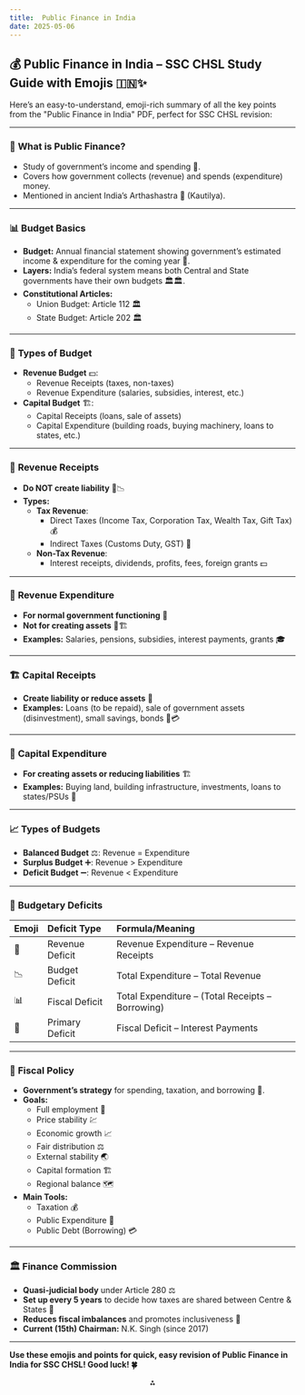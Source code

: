 ```yaml
---
title:  Public Finance in India 
date: 2025-05-06
---
```


## 💰 Public Finance in India – SSC CHSL Study Guide with Emojis 🇮🇳✨

Here’s an easy-to-understand, emoji-rich summary of all the key points from the "Public Finance in India" PDF, perfect for SSC CHSL revision:

---

### 🏦 **What is Public Finance?**

- Study of government’s income and spending 💸.
- Covers how government collects (revenue) and spends (expenditure) money.
- Mentioned in ancient India’s Arthashastra 📜 (Kautilya).

---

### 📊 **Budget Basics**

- **Budget:** Annual financial statement showing government’s estimated income \& expenditure for the coming year 📅.
- **Layers:** India’s federal system means both Central and State governments have their own budgets 🏛️🏛️.
- **Constitutional Articles:**
    - Union Budget: Article 112 🏛️
    - State Budget: Article 202 🏛️

---

### 💼 **Types of Budget**

- **Revenue Budget** 💵:
    - Revenue Receipts (taxes, non-taxes)
    - Revenue Expenditure (salaries, subsidies, interest, etc.)
- **Capital Budget** 🏗️:
    - Capital Receipts (loans, sale of assets)
    - Capital Expenditure (building roads, buying machinery, loans to states, etc.)

---

### 💸 **Revenue Receipts**

- **Do NOT create liability** 🚫📉
- **Types:**
    - **Tax Revenue**:
        - Direct Taxes (Income Tax, Corporation Tax, Wealth Tax, Gift Tax) 💰
        - Indirect Taxes (Customs Duty, GST) 🛒
    - **Non-Tax Revenue**:
        - Interest receipts, dividends, profits, fees, foreign grants 💵

---

### 🏦 **Revenue Expenditure**

- **For normal government functioning** 🏢
- **Not for creating assets** 🚫🏗️
- **Examples:** Salaries, pensions, subsidies, interest payments, grants 🎓

---

### 🏗️ **Capital Receipts**

- **Create liability or reduce assets** 🏦
- **Examples:** Loans (to be repaid), sale of government assets (disinvestment), small savings, bonds 🏦💳

---

### 🏢 **Capital Expenditure**

- **For creating assets or reducing liabilities** 🏗️
- **Examples:** Buying land, building infrastructure, investments, loans to states/PSUs 🏢

---

### 📈 **Types of Budgets**

- **Balanced Budget** ⚖️: Revenue = Expenditure
- **Surplus Budget** ➕: Revenue > Expenditure
- **Deficit Budget** ➖: Revenue < Expenditure

---

### 🧮 **Budgetary Deficits**

| Emoji | Deficit Type | Formula/Meaning |
| :-- | :-- | :-- |
| 💸 | Revenue Deficit | Revenue Expenditure – Revenue Receipts |
| 📉 | Budget Deficit | Total Expenditure – Total Revenue |
| 📊 | Fiscal Deficit | Total Expenditure – (Total Receipts – Borrowing) |
| 🧾 | Primary Deficit | Fiscal Deficit – Interest Payments |


---

### 🏦 **Fiscal Policy**

- **Government’s strategy** for spending, taxation, and borrowing 💼.
- **Goals:**
    - Full employment 👷
    - Price stability 💹
    - Economic growth 📈
    - Fair distribution ⚖️
    - External stability 🌏
    - Capital formation 🏗️
    - Regional balance 🗺️
- **Main Tools:**
    - Taxation 💰
    - Public Expenditure 🏢
    - Public Debt (Borrowing) 💳

---

### 🏛️ **Finance Commission**

- **Quasi-judicial body** under Article 280 ⚖️
- **Set up every 5 years** to decide how taxes are shared between Centre \& States 🤝
- **Reduces fiscal imbalances** and promotes inclusiveness 👫
- **Current (15th) Chairman:** N.K. Singh (since 2017)

---

**Use these emojis and points for quick, easy revision of Public Finance in India for SSC CHSL! Good luck! 🍀**

<div style="text-align: center">⁂</div>

[^1]: Public-Finance-In-India.pdf


